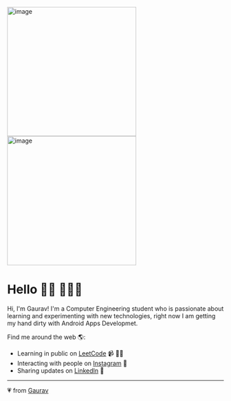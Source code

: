 <img src="https://assets.leetcode.com/users/images/c8acfcbc-a03c-42d1-a125-c745fadb6618_1643607973.8599598.gif" alt="image" width=300px> <img src="https://assets.leetcode.com/users/images/fcda8541-fcd0-44c6-b65a-324c09c95223_1643608046.9153721.gif" width=300px alt="image">
# Hello 👋🏾 👩🏾‍💻

Hi, I'm Gaurav! I'm a Computer Engineering student who is passionate about learning and experimenting with new technologies, right now I am getting my hand dirty with Android Apps Developmet. 

Find me around the web 🌎:
- Learning in public on <a href="https://leetcode.com/gtiwari912" target="_blank" rel="noopener noreferrer">LeetCode</a> 📹 ✍🏾
- Interacting with people on <a href="https://instagram.com/gaurav_tiwari_7" target="_blank" rel="noopener noreferrer"> Instagram</a> 🏓
- Sharing updates on <a href="https://www.linkedin.com/in/gauravtiwaricoder/" target="_blank" rel="noopener noreferrer">LinkedIn</a> 💼


---
💗 from [Gaurav](https://github.com/gtiwari912)
